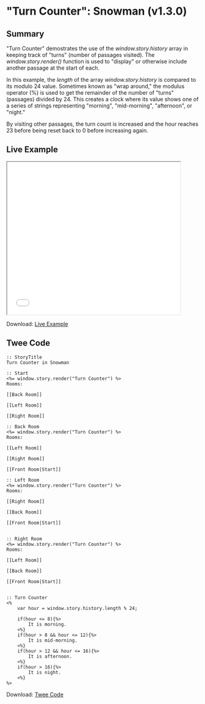 # "Turn Counter": Snowman (v1.3.0)

## Summary

"Turn Counter" demostrates the use of the *window.story.history* array in keeping track of "turns" (number of passages visited). The *window.story.render()* function is used to "display" or otherwise include another passage at the start of each.

In this example, the *length* of the array *window.story.history* is compared to its modulo 24 value. Sometimes known as "wrap around," the modulus operator (%) is used to get the remainder of the number of "turns" (passages) divided by 24. This creates a clock where its value shows one of a series of strings representing "morning", "mid-morning", "afternoon", or "night."

By visiting other passages, the turn count is increased and the hour reaches 23 before being reset back to 0 before increasing again.

## Live Example

<section>
<iframe src="snowman_turncounter_example.html" height=400 width=90%></iframe>


Download: <a href="snowman_turncounter_example.html" target="_blank">Live Example</a>
</section>

## Twee Code

```
:: StoryTitle
Turn Counter in Snowman

:: Start
<%=	window.story.render("Turn Counter") %> 
Rooms:

[[Back Room]]

[[Left Room]]

[[Right Room]]

:: Back Room
<%=	window.story.render("Turn Counter") %> 
Rooms:

[[Left Room]]

[[Right Room]]

[[Front Room|Start]]

:: Left Room
<%=	window.story.render("Turn Counter") %> 
Rooms:

[[Right Room]]

[[Back Room]]

[[Front Room|Start]]


:: Right Room
<%=	window.story.render("Turn Counter") %> 
Rooms:

[[Left Room]]

[[Back Room]]

[[Front Room|Start]]


:: Turn Counter
<%
	var hour = window.story.history.length % 24;
	
	if(hour <= 8){%>
		It is morning.
	<%}
	if(hour > 8 && hour <= 12){%>
		It is mid-morning.
	<%}
	if(hour > 12 && hour <= 16){%>
		It is afternoon.
	<%}
	if(hour > 16){%>
		It is night.
	<%}
%>

```

Download: <a href="snowman_turncounter_twee.txt" target="_blank">Twee Code</a>

